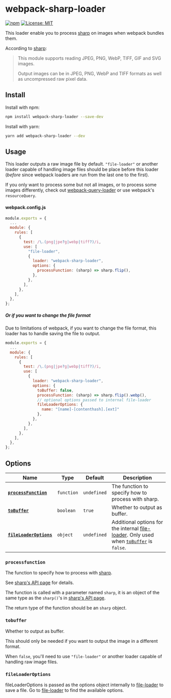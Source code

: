 # webpack-sharp-loader

[![npm](https://img.shields.io/npm/v/webpack-sharp-loader?style=flat)](https://www.npmjs.com/package/webpack-sharp-loader) [![License: MIT](https://img.shields.io/badge/License-MIT-green.svg?style=flat)](https://opensource.org/licenses/MIT)

This loader enable you to process [sharp](https://sharp.pixelplumbing.com/) on images when webpack bundles them.

According to [sharp](https://sharp.pixelplumbing.com/):

> This module supports reading JPEG, PNG, WebP, TIFF, GIF and SVG images.
>
> Output images can be in JPEG, PNG, WebP and TIFF formats as well as uncompressed raw pixel data.

## Install

Install with npm:

```bash
npm install webpack-sharp-loader --save-dev
```

Install with yarn:

```bash
yarn add webpack-sharp-loader --dev
```

## Usage

This loader outputs a raw image file by default. `"file-loader"` or another loader capable of handling image files should be place before this loader (_before_ since webpack loaders are run from the last one to the first).

If you only want to process some but not all images, or to process some images differently, check out [webpack-query-loader](https://github.com/Calvin-LL/webpack-query-loader) or use webpack's `resourceQuery`.

#### webpack.config.js

```javascript
module.exports = {
  ...
  module: {
    rules: [
      {
        test: /\.(png|jpe?g|webp|tiff?)/i,
        use: [
          "file-loader",
          {
            loader: "webpack-sharp-loader",
            options: {
              processFunction: (sharp) => sharp.flip(),
            },
          },
        ],
      },
    ],
  },
};

```

##### Or if you want to change the file format

Due to limitations of webpack, if you want to change the file format, this loader has to handle saving the file to output.

```javascript
module.exports = {
  ...
  module: {
    rules: [
      {
        test: /\.(png|jpe?g|webp|tiff?)/i,
        use: [
          {
            loader: "webpack-sharp-loader",
            options: {
              toBuffer: false,
              processFunction: (sharp) => sharp.flip().webp(),
              // optional options passed to internal file-loader
              fileLoaderOptions: {
                name: "[name]-[contenthash].[ext]"
              },
            },
          },
        ],
      },
    ],
  },
};

```

## Options

| Name                                          | Type       | Default     | Description                                                                                                                                           |
| --------------------------------------------- | ---------- | ----------- | ----------------------------------------------------------------------------------------------------------------------------------------------------- |
| **[`processFunction`](#processfunction)**     | `function` | `undefined` | The function to specify how to process with sharp.                                                                                                    |
| **[`toBuffer`](#tobuffer)**                   | `boolean`  | `true`      | Whether to output as buffer.                                                                                                                          |
| **[`fileLoaderOptions`](#fileloaderoptions)** | `object`   | `undefined` | Additional options for the internal [file-loader](https://github.com/webpack-contrib/file-loader). Only used when [`toBuffer`](#tobuffer) is `false`. |

### `processfunction`

The function to specify how to process with [sharp](https://sharp.pixelplumbing.com/).

See [sharp's API page](https://sharp.pixelplumbing.com/api-operation) for details.

The function is called with a parameter named `sharp`, it is an object of the same type as the `sharp()`'s in [sharp's API page](https://sharp.pixelplumbing.com/api-operation).

The return type of the function should be an `sharp` object.

### `tobuffer`

Whether to output as buffer.

This should only be needed if you want to output the image in a different format.

When `false`, you'll need to use `"file-loader"` or another loader capable of handling raw image files.

### `fileLoaderOptions`

fileLoaderOptions is passed as the options object internally to [file-loader](https://github.com/webpack-contrib/file-loader) to save a file. Go to [file-loader](https://github.com/webpack-contrib/file-loader) to find the available options.
